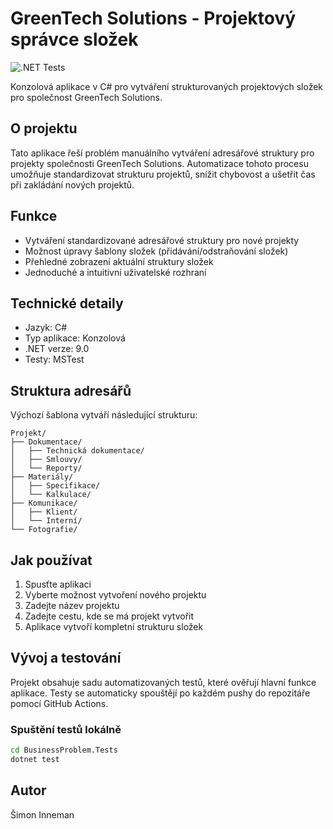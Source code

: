 # GreenTech Solutions - Projektový správce složek

![.NET Tests](https://github.com/inneman/interview-task/actions/workflows/dotnet.yml/badge.svg)

Konzolová aplikace v C# pro vytváření strukturovaných projektových složek pro společnost GreenTech Solutions.

## O projektu

Tato aplikace řeší problém manuálního vytváření adresářové struktury pro projekty společnosti GreenTech Solutions. Automatizace tohoto procesu umožňuje standardizovat strukturu projektů, snížit chybovost a ušetřit čas při zakládání nových projektů.

## Funkce

- Vytváření standardizované adresářové struktury pro nové projekty
- Možnost úpravy šablony složek (přidávání/odstraňování složek)
- Přehledné zobrazení aktuální struktury složek
- Jednoduché a intuitivní uživatelské rozhraní

## Technické detaily

- Jazyk: C#
- Typ aplikace: Konzolová
- .NET verze: 9.0
- Testy: MSTest

## Struktura adresářů

Výchozí šablona vytváří následující strukturu:

```
Projekt/
├── Dokumentace/
│   ├── Technická dokumentace/
│   ├── Smlouvy/
│   └── Reporty/
├── Materiály/
│   ├── Specifikace/
│   └── Kalkulace/
├── Komunikace/
│   ├── Klient/
│   └── Interní/
└── Fotografie/
```

## Jak používat

1. Spusťte aplikaci
2. Vyberte možnost vytvoření nového projektu
3. Zadejte název projektu
4. Zadejte cestu, kde se má projekt vytvořit
5. Aplikace vytvoří kompletní strukturu složek

## Vývoj a testování

Projekt obsahuje sadu automatizovaných testů, které ověřují hlavní funkce aplikace. Testy se automaticky spouštějí po každém pushy do repozitáře pomocí GitHub Actions.

### Spuštění testů lokálně

```bash
cd BusinessProblem.Tests
dotnet test
```

## Autor

Šimon Inneman
